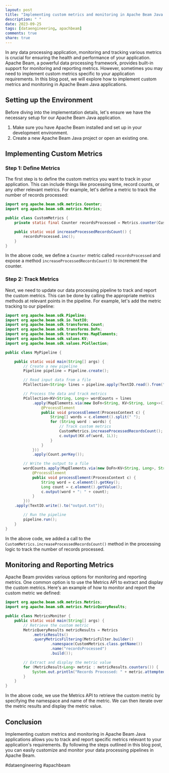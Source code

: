 ```yaml
---
layout: post
title: "Implementing custom metrics and monitoring in Apache Beam Java applications"
description: " "
date: 2023-09-25
tags: [dataengineering, apachbeam]
comments: true
share: true
---
```


In any data processing application, monitoring and tracking various metrics is crucial for ensuring the health and performance of your application. Apache Beam, a powerful data processing framework, provides built-in support for monitoring and reporting metrics. However, sometimes you may need to implement custom metrics specific to your application requirements. In this blog post, we will explore how to implement custom metrics and monitoring in Apache Beam Java applications.

## Setting up the Environment

Before diving into the implementation details, let's ensure we have the necessary setup for our Apache Beam Java application.

1. Make sure you have Apache Beam installed and set up in your development environment.
2. Create a new Apache Beam Java project or open an existing one.

## Implementing Custom Metrics

### Step 1: Define Metrics

The first step is to define the custom metrics you want to track in your application. This can include things like processing time, record counts, or any other relevant metrics. For example, let's define a metric to track the number of records processed:

```java
import org.apache.beam.sdk.metrics.Counter;
import org.apache.beam.sdk.metrics.Metrics;

public class CustomMetrics {
    private static final Counter recordsProcessed = Metrics.counter(CustomMetrics.class, "recordsProcessed");

    public static void increaseProcessedRecordsCount() {
        recordsProcessed.inc();
    }
}
```

In the above code, we define a `Counter` metric called `recordsProcessed` and expose a method `increaseProcessedRecordsCount()` to increment the counter.

### Step 2: Track Metrics

Next, we need to update our data processing pipeline to track and report the custom metrics. This can be done by calling the appropriate metrics methods at relevant points in the pipeline. For example, let's add the metric tracking to our pipeline:

```java
import org.apache.beam.sdk.Pipeline;
import org.apache.beam.sdk.io.TextIO;
import org.apache.beam.sdk.transforms.Count;
import org.apache.beam.sdk.transforms.DoFn;
import org.apache.beam.sdk.transforms.MapElements;
import org.apache.beam.sdk.values.KV;
import org.apache.beam.sdk.values.PCollection;

public class MyPipeline {

    public static void main(String[] args) {
        // Create a new pipeline
        Pipeline pipeline = Pipeline.create();

        // Read input data from a file
        PCollection<String> lines = pipeline.apply(TextIO.read().from("input.txt"));

        // Process the data and track metrics
        PCollection<KV<String, Long>> wordCounts = lines
            .apply(MapElements.via(new DoFn<String, KV<String, Long>>() {
                @ProcessElement
                public void processElement(ProcessContext c) {
                    String[] words = c.element().split(" ");
                    for (String word : words) {
                        // Track custom metrics
                        CustomMetrics.increaseProcessedRecordsCount();
                        c.output(KV.of(word, 1L));
                    }
                }
            }))
            .apply(Count.perKey());

        // Write the output to a file
        wordCounts.apply(MapElements.via(new DoFn<KV<String, Long>, String>() {
            @ProcessElement
            public void processElement(ProcessContext c) {
                String word = c.element().getKey();
                Long count = c.element().getValue();
                c.output(word + ": " + count);
            }
        }))
    .apply(TextIO.write().to("output.txt"));

        // Run the pipeline
        pipeline.run();
    }
}
```

In the above code, we added a call to the `CustomMetrics.increaseProcessedRecordsCount()` method in the processing logic to track the number of records processed.

## Monitoring and Reporting Metrics

Apache Beam provides various options for monitoring and reporting metrics. One common option is to use the Metrics API to extract and display the custom metrics. Here's an example of how to monitor and report the custom metric we defined:

```java
import org.apache.beam.sdk.metrics.Metrics;
import org.apache.beam.sdk.metrics.MetricQueryResults;

public class MetricsMonitor {
    public static void main(String[] args) {
        // Retrieve the custom metric
        MetricQueryResults metricResults = Metrics
            .metricResults()
            .queryMetricsFiltering(MetricFilter.builder()
                    .namespace(CustomMetrics.class.getName())
                    .name("recordsProcessed")
                    .build());

        // Extract and display the metric value
        for (MetricResult<Long> metric : metricResults.counters()) {
            System.out.println("Records Processed: " + metric.attempted().get());
        }
    }
}
```

In the above code, we use the Metrics API to retrieve the custom metric by specifying the namespace and name of the metric. We can then iterate over the metric results and display the metric value.

## Conclusion

Implementing custom metrics and monitoring in Apache Beam Java applications allows you to track and report specific metrics relevant to your application's requirements. By following the steps outlined in this blog post, you can easily customize and monitor your data processing pipelines in Apache Beam.

#dataengineering #apachbeam
